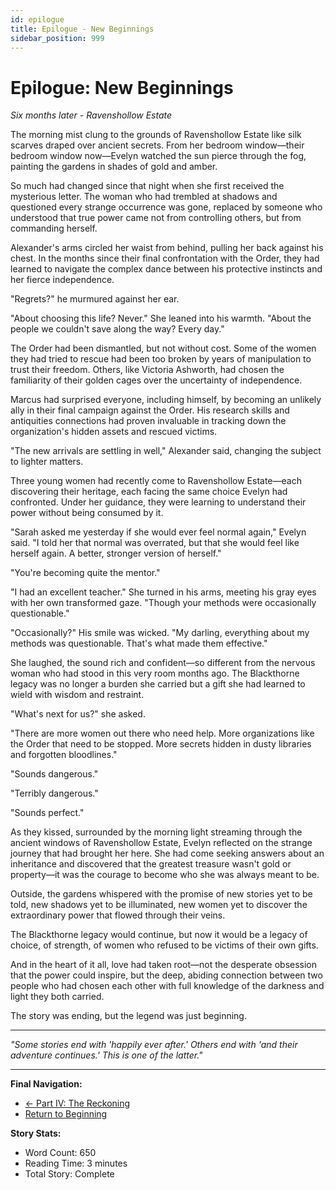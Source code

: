 ```yaml
---
id: epilogue
title: Epilogue - New Beginnings
sidebar_position: 999
---
```


# Epilogue: New Beginnings

*Six months later - Ravenshollow Estate*

The morning mist clung to the grounds of Ravenshollow Estate like silk scarves draped over ancient secrets. From her bedroom window—their bedroom window now—Evelyn watched the sun pierce through the fog, painting the gardens in shades of gold and amber.

So much had changed since that night when she first received the mysterious letter. The woman who had trembled at shadows and questioned every strange occurrence was gone, replaced by someone who understood that true power came not from controlling others, but from commanding herself.

Alexander's arms circled her waist from behind, pulling her back against his chest. In the months since their final confrontation with the Order, they had learned to navigate the complex dance between his protective instincts and her fierce independence.

"Regrets?" he murmured against her ear.

"About choosing this life? Never." She leaned into his warmth. "About the people we couldn't save along the way? Every day."

The Order had been dismantled, but not without cost. Some of the women they had tried to rescue had been too broken by years of manipulation to trust their freedom. Others, like Victoria Ashworth, had chosen the familiarity of their golden cages over the uncertainty of independence.

Marcus had surprised everyone, including himself, by becoming an unlikely ally in their final campaign against the Order. His research skills and antiquities connections had proven invaluable in tracking down the organization's hidden assets and rescued victims.

"The new arrivals are settling in well," Alexander said, changing the subject to lighter matters.

Three young women had recently come to Ravenshollow Estate—each discovering their heritage, each facing the same choice Evelyn had confronted. Under her guidance, they were learning to understand their power without being consumed by it.

"Sarah asked me yesterday if she would ever feel normal again," Evelyn said. "I told her that normal was overrated, but that she would feel like herself again. A better, stronger version of herself."

"You're becoming quite the mentor."

"I had an excellent teacher." She turned in his arms, meeting his gray eyes with her own transformed gaze. "Though your methods were occasionally questionable."

"Occasionally?" His smile was wicked. "My darling, everything about my methods was questionable. That's what made them effective."

She laughed, the sound rich and confident—so different from the nervous woman who had stood in this very room months ago. The Blackthorne legacy was no longer a burden she carried but a gift she had learned to wield with wisdom and restraint.

"What's next for us?" she asked.

"There are more women out there who need help. More organizations like the Order that need to be stopped. More secrets hidden in dusty libraries and forgotten bloodlines."

"Sounds dangerous."

"Terribly dangerous."

"Sounds perfect."

As they kissed, surrounded by the morning light streaming through the ancient windows of Ravenshollow Estate, Evelyn reflected on the strange journey that had brought her here. She had come seeking answers about an inheritance and discovered that the greatest treasure wasn't gold or property—it was the courage to become who she was always meant to be.

Outside, the gardens whispered with the promise of new stories yet to be told, new shadows yet to be illuminated, new women yet to discover the extraordinary power that flowed through their veins.

The Blackthorne legacy would continue, but now it would be a legacy of choice, of strength, of women who refused to be victims of their own gifts.

And in the heart of it all, love had taken root—not the desperate obsession that the power could inspire, but the deep, abiding connection between two people who had chosen each other with full knowledge of the darkness and light they both carried.

The story was ending, but the legend was just beginning.

---

*"Some stories end with 'happily ever after.' Others end with 'and their adventure continues.' This is one of the latter."*

---

**Final Navigation:**
- [← Part IV: The Reckoning](part4/chapter20)
- [Return to Beginning](prologue)

**Story Stats:**
- Word Count: 650
- Reading Time: 3 minutes
- Total Story: Complete
